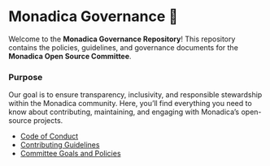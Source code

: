 # Monadica Governance 📜

Welcome to the **Monadica Governance Repository**! This repository contains the policies, guidelines, and governance documents for the **Monadica Open Source Committee**. 

### Purpose

Our goal is to ensure transparency, inclusivity, and responsible stewardship within the Monadica community. Here, you’ll find everything you need to know about contributing, maintaining, and engaging with Monadica’s open-source projects.

- [Code of Conduct](https://github.com/monadicarts/monadicarts/blob/main/CODE_OF_CONDUCT.md)
- [Contributing Guidelines](https://github.com/monadicarts/monadicarts/blob/main/CONTRIBUTING.md)
- [Committee Goals and Policies](docs/committee_goals.md)
